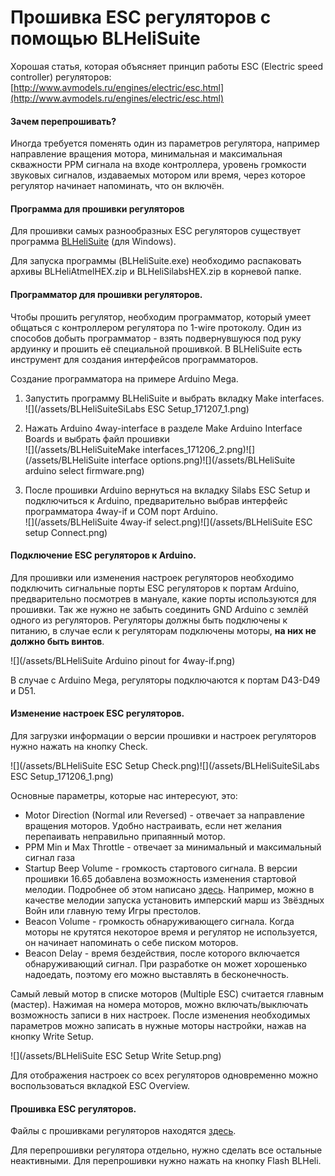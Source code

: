 # Прошивка ESC регуляторов с помощью BLHeliSuite

Хорошая статья, которая объясняет принцип работы ESC \(Electric speed controller\) регуляторов: [http://www.avmodels.ru/engines/electric/esc.html](http://www.avmodels.ru/engines/electric/esc.html)

#### Зачем перепрошивать?

Иногда требуется поменять один из параметров регулятора, например направление вращения мотора, минимальная и максимальная скважности PPM сигнала на входе контроллера, уровень громкости звуковых сигналов, издаваемых мотором или время, через которое регулятор начинает напоминать, что он включён.

#### Программа для прошивки регуляторов

Для прошивки самых разнообразных ESC регуляторов существует программа [BLHeliSuite](https://github.com/4712/BLHeliSuite) \(для Windows\).

Для запуска программы \(BLHeliSuite.exe\) необходимо распаковать архивы BLHeliAtmelHEX.zip и BLHeliSilabsHEX.zip в корневой папке.

#### Программатор для прошивки регуляторов.

Чтобы прошить регулятор, необходим программатор, который умеет общаться с контроллером регулятора по 1-wire протоколу. Один из способов добыть программатор - взять подвернувшуюся под руку ардуинку и прошить её специальной прошивкой. В BLHeliSuite есть инструмент для создания интерфейсов программаторов.

Создание программатора на примере Arduino Mega.

1. Запустить программу BLHeliSuite и выбрать вкладку Make interfaces.  
   ![](/assets/BLHeliSuiteSiLabs ESC Setup_171207_1.png)

2. Нажать Arduino 4way-interface в разделе Make Arduino Interface Boards и выбрать файл прошивки  
   ![](/assets/BLHeliSuiteMake interfaces_171206_2.png)![](/assets/BLHeliSuite interface options.png)![](/assets/BLHeliSuite arduino select firmware.png)

3. После прошивки Arduino вернуться на вкладку Silabs ESC Setup и подключиться к Arduino, предварительно выбрав интерфейс программатора 4way-if и COM порт Arduino.  
   ![](/assets/BLHeliSuite 4way-if select.png)![](/assets/BLHeliSuite ESC setup Connect.png)

#### Подключение ESC регуляторов к Arduino.

Для прошивки или изменения настроек регуляторов необходимо подключить сигнальные порты ESC регуляторов к портам Arduino, предварительно посмотрев в мануале, какие порты используются для прошивки. Так же нужно не забыть соединить GND Arduino с землёй одного из регуляторов. Регуляторы должны быть подключены к питанию, в случае если к регуляторам подключены моторы, **на них не должно быть винтов**.

![](/assets/BLHeliSuite Arduino pinout for 4way-if.png)

В случае с Arduino Mega, регуляторы подключаются к портам D43-D49 и D51.

#### Изменение настроек ESC регуляторов.

Для загрузки информации о версии прошивки и настроек регуляторов нужно нажать на кнопку Check.

![](/assets/BLHeliSuite ESC Setup Check.png)![](/assets/BLHeliSuiteSiLabs ESC Setup_171206_1.png)

Основные параметры, которые нас интересуют, это:

* Motor Direction \(Normal или Reversed\) - отвечает за направление вращения моторов. Удобно настраивать, если нет желания перепаивать неправильно припаянный мотор.
* PPM Min и Max Throttle - отвечает за минимальный и максимальный сигнал газа
* Startup Beep Volume - громкость стартового сигнала. В версии прошивки 16.65 добавлена возможность изменения стартовой мелодии. Подробнее об этом написано [здесь](https://github.com/cleanflight/blheli-multishot/releases). Например, можно в качестве мелодии запуска установить имперский марш из Звёздных Войн или главную тему Игры престолов.
* Beacon Volume - громкость обнаруживающего сигнала. Когда моторы не крутятся некоторое время и регулятор не используется, он начинает напоминать о себе писком моторов.
* Beacon Delay - время бездействия, после которого включается обнаруживающий сигнал. При разработке он может хорошенько надоедать, поэтому его можно выставлять в бесконечность.

Самый левый мотор в списке моторов \(Multiple ESC\) считается главным \(мастер\). Нажимая на номера моторов, можно включать/выключать возможность записи в них настроек. После изменения необходимых параметров можно записать в нужные моторы настройки, нажав на кнопку Write Setup.

![](/assets/BLHeliSuite ESC Setup Write Setup.png)

Для отображения настроек со всех регуляторов одновременно можно воспользоваться вкладкой ESC Overview.

#### Прошивка ESC регуляторов.

Файлы с прошивками регуляторов находятся [здесь](https://github.com/cleanflight/blheli-multishot).

Для перепрошивки регулятора отдельно, нужно сделать все остальные неактивными. Для перепрошивки нужно нажать на кнопку Flash BLHeli.

